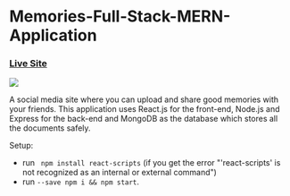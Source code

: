 # Memories-Full-Stack-MERN-Application
### [Live Site](https://memories-mehdi-kh.netlify.app/)


![](https://github.com/Mehdi-KHALFALLAH/Memories-Full-Stack-MERN-Application/blob/main/memories.gif)




A social media site where you can upload and share good memories with your friends. This application uses React.js for the front-end, Node.js and Express for the back-end and MongoDB as the database which stores all the documents safely.

Setup:
- run ``` npm install react-scripts``` (if you get the error "'react-scripts' is not recognized as an internal or external command")
- run ```--save npm i && npm start```.
